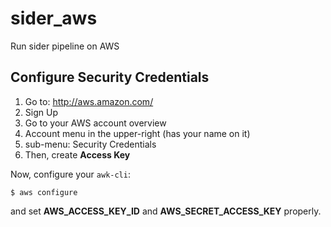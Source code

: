 # sider_aws
Run sider pipeline on AWS

## Configure Security Credentials

1. Go to: http://aws.amazon.com/
2. Sign Up
3. Go to your AWS account overview
4. Account menu in the upper-right (has your name on it)
5. sub-menu: Security Credentials
6. Then, create **Access Key**

Now, configure your `awk-cli`:

	$ aws configure

and set **AWS_ACCESS_KEY_ID** and **AWS_SECRET_ACCESS_KEY** properly.
